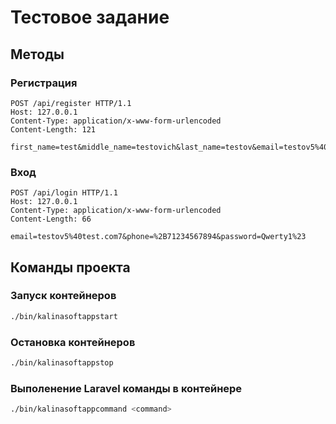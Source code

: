 # Тестовое задание

## Методы
### Регистрация
```http request
POST /api/register HTTP/1.1
Host: 127.0.0.1
Content-Type: application/x-www-form-urlencoded
Content-Length: 121

first_name=test&middle_name=testovich&last_name=testov&email=testov5%40test.com7&phone=%2B71234567894&password=Qwerty1%23
```

###  Вход
```http request
POST /api/login HTTP/1.1
Host: 127.0.0.1
Content-Type: application/x-www-form-urlencoded
Content-Length: 66

email=testov5%40test.com7&phone=%2B71234567894&password=Qwerty1%23
```

## Команды проекта
### Запуск контейнеров
```bash
./bin/kalinasoftappstart
```

### Остановка контейнеров
```bash
./bin/kalinasoftappstop
```

### Выполенение Laravel команды в контейнере
```bash
./bin/kalinasoftappcommand <command>
```
